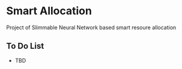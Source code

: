 # Smart Allocation

Project of Slimmable Neural Network based smart resoure allocation

## To Do List

* TBD
